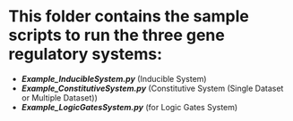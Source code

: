 # This folder contains the sample scripts to run the three gene regulatory systems: 
- __*Example_InducibleSystem.py*__ (Inducible System)
- __*Example_ConstitutiveSystem.py*__ (Constitutive System (Single Dataset or Multiple Dataset))
- __*Example_LogicGatesSystem.py*__ (for Logic Gates System)
